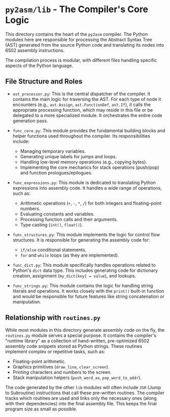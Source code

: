 # `py2asm/lib` - The Compiler's Core Logic

This directory contains the heart of the `py2asm` compiler. The Python modules here are responsible for processing the Abstract Syntax Tree (AST) generated from the source Python code and translating its nodes into 6502 assembly instructions.

The compilation process is modular, with different files handling specific aspects of the Python language.

## File Structure and Roles

-   `ast_processor.py`: This is the central dispatcher of the compiler. It contains the main logic for traversing the AST. For each type of node it encounters (e.g., `ast.Assign`, `ast.FunctionDef`, `ast.If`), it calls the appropriate processing function, which may reside in this file or be delegated to a more specialized module. It orchestrates the entire code generation pass.

-   `func_core.py`: This module provides the fundamental building blocks and helper functions used throughout the compiler. Its responsibilities include:
    -   Managing temporary variables.
    -   Generating unique labels for jumps and loops.
    -   Handling low-level memory operations (e.g., copying bytes).
    -   Implementing the core mechanics for stack operations (push/pop) and function prologues/epilogues.

-   `func_expressions.py`: This module is dedicated to translating Python expressions into assembly code. It handles a wide range of operations, such as:
    -   Arithmetic operations (`+`, `-`, `*`, `/`) for both integers and floating-point numbers.
    -   Evaluating constants and variables.
    -   Processing function calls and their arguments.
    -   Type casting (`int()`, `float()`).

-   `func_structures.py`: This module implements the logic for control flow structures. It is responsible for generating the assembly code for:
    -   `if/else` conditional statements.
    -   `for` and `while` loops (as they are implemented).

-   `func_dict.py`: This module specifically handles operations related to Python's `dict` data type. This includes generating code for dictionary creation, assignment (`my_dict[key] = value`), and lookups.

-   `func_strings.py`: This module contains the logic for handling string literals and operations. It works closely with the `print()` built-in function and would be responsible for future features like string concatenation or manipulation.

## Relationship with `routines.py`

While most modules in this directory generate assembly code on the fly, the `routines.py` module serves a special purpose. It contains the compiler's "runtime library" as a collection of hand-written, pre-optimized 6502 assembly code snippets stored as Python strings. These routines implement complex or repetitive tasks, such as:

-   Floating-point arithmetic.
-   Graphics primitives (`draw_line`, `clear_screen`).
-   Printing characters and numbers to the screen.
-   Stack manipulation helpers (`push_word_ax`, `pop_word_to_addr`).

The code generated by the other `lib` modules will often include `JSR` (Jump to Subroutine) instructions that call these pre-written routines. The compiler tracks which routines are used and links only the necessary ones (along with their dependencies) into the final assembly file. This keeps the final program size as small as possible.

